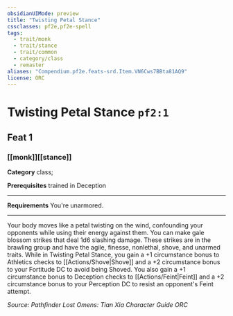 ```yaml
---
obsidianUIMode: preview
title: "Twisting Petal Stance"
cssclasses: pf2e,pf2e-spell
tags:
  - trait/monk
  - trait/stance
  - trait/common
  - category/class
  - remaster
aliases: "Compendium.pf2e.feats-srd.Item.VN6Cws7BBta81AQ9"
license: ORC
---
```

# Twisting Petal Stance `pf2:1`
## Feat 1
### [[monk]][[stance]]

**Category** class; 



**Prerequisites** trained in Deception
* * *
**Requirements** You're unarmored.

* * *

Your body moves like a petal twisting on the wind, confounding your opponents while using their energy against them. You can make gale blossom strikes that deal 1d6 slashing damage. These strikes are in the brawling group and have the agile, finesse, nonlethal, shove, and unarmed traits. While in Twisting Petal Stance, you gain a +1 circumstance bonus to Athletics checks to [[Actions/Shove|Shove]] and a +2 circumstance bonus to your Fortitude DC to avoid being Shoved. You also gain a +1 circumstance bonus to Deception checks to [[Actions/Feint|Feint]] and a +2 circumstance bonus to your Perception DC to resist an opponent's Feint attempt.

*Source: Pathfinder Lost Omens: Tian Xia Character Guide*
*ORC*